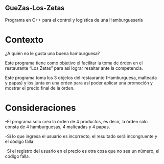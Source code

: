 ## GueZas-Los-Zetas
Programa en C++ para el control y logística de una Hamburguesería

# Contexto
¿A quién no le gusta una buena hamburguesa?

Este programa tiene como objetivo el facilitar la toma de órden en el restaurante “Los Zetas” para así lograr resaltar ante la competencia.

Este programa toma los 3 objetos del restaurante (Hamburguesa, malteada y papas) y los junta en una orden para así poder aplicar una promoción y mostrar el precio final de la órden. 

# Consideraciones

-El programa solo crea la órden de 4 productos, es decir, la órden solo consta de 4 hamburguesas, 4 malteadas y 4 papas.

-Si lo que ingresa el usuario es incorrecto, el resultado será incongruente y el código falla.

-Si el registro del usuario en el precio es otra cosa que no sea un número, el código falla. 
